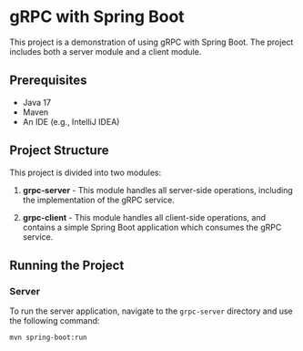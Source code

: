 # gRPC with Spring Boot

This project is a demonstration of using gRPC with Spring Boot. The project includes both a server module and a client module.

## Prerequisites

- Java 17
- Maven
- An IDE (e.g., IntelliJ IDEA)

## Project Structure

This project is divided into two modules:

1. **grpc-server** - This module handles all server-side operations, including the implementation of the gRPC service.

2. **grpc-client** - This module handles all client-side operations, and contains a simple Spring Boot application which consumes the gRPC service.

## Running the Project

### Server

To run the server application, navigate to the `grpc-server` directory and use the following command:

```bash
mvn spring-boot:run
